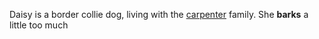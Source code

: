 Daisy is a border collie dog, living with the [carpenter](/wiki/Ben%20Carpenter) family. She **barks** a little too much 